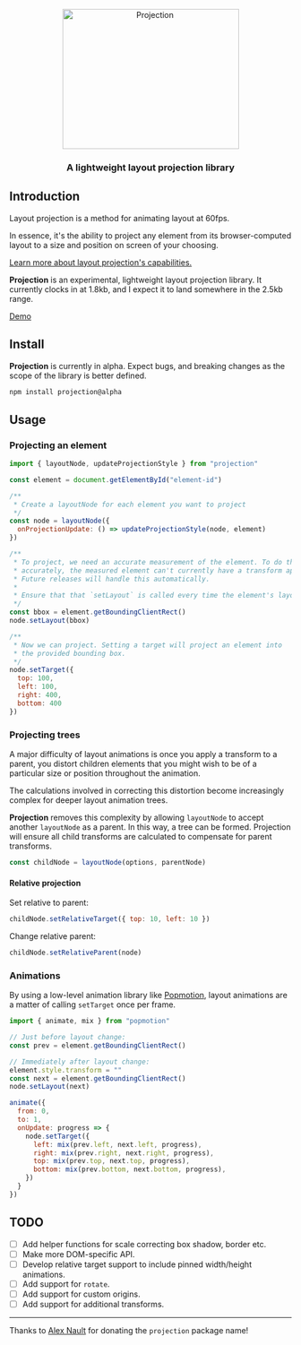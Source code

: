 <p align="center"><img alt="Projection" width="315px" height="250px" src="https://user-images.githubusercontent.com/7850794/102894782-89d3bd80-445b-11eb-9ca4-1db275e684f0.png" /></p>

<h3 align="center">A lightweight layout projection library</h3>

## Introduction

Layout projection is a method for animating layout at 60fps.

In essence, it's the ability to project any element from its browser-computed layout to a size and position on screen of your choosing.

[Learn more about layout projection's capabilities.](https://mattperry.is/writing-code/layout-projection-animate-browser-layout-60fps-3)

**Projection** is an experimental, lightweight layout projection library. It currently clocks in at 1.8kb, and I expect it to land somewhere in the 2.5kb range.

[Demo](https://codesandbox.io/s/floral-frog-hv1k7?file=/src/index.js)

## Install

**Projection** is currently in alpha. Expect bugs, and breaking changes as the scope of the library is better defined.

```bash
npm install projection@alpha
```

## Usage

### Projecting an element

```javascript
import { layoutNode, updateProjectionStyle } from "projection"

const element = document.getElementById("element-id")

/**
 * Create a layoutNode for each element you want to project
 */
const node = layoutNode({
  onProjectionUpdate: () => updateProjectionStyle(node, element)
})

/**
 * To project, we need an accurate measurement of the element. To do this 
 * accurately, the measured element can't currently have a transform applied.
 * Future releases will handle this automatically.
 * 
 * Ensure that that `setLayout` is called every time the element's layout is recomputed.
 */
const bbox = element.getBoundingClientRect()
node.setLayout(bbox)

/**
 * Now we can project. Setting a target will project an element into
 * the provided bounding box.
 */
node.setTarget({
  top: 100,
  left: 100,
  right: 400,
  bottom: 400
})
```

### Projecting trees

A major difficulty of layout animations is once you apply a transform to a parent, you distort children elements that you might wish to be of a particular size or position throughout the animation.

The calculations involved in correcting this distortion become increasingly complex for deeper layout animation trees.

**Projection** removes this complexity by allowing `layoutNode` to accept another `layoutNode` as a parent. In this way, a tree can be formed. Projection will ensure all child transforms are calculated to compensate for parent transforms.

```javascript
const childNode = layoutNode(options, parentNode)
```

#### Relative projection

Set relative to parent:

```javascript
childNode.setRelativeTarget({ top: 10, left: 10 })
```

Change relative parent:

```javascript
childNode.setRelativeParent(node)
```

### Animations

By using a low-level animation library like [Popmotion](https://popmotion.io), layout animations are a matter of calling `setTarget` once per frame.

```javascript
import { animate, mix } from "popmotion"

// Just before layout change:
const prev = element.getBoundingClientRect()

// Immediately after layout change:
element.style.transform = ""
const next = element.getBoundingClientRect()
node.setLayout(next)

animate({
  from: 0,
  to: 1,
  onUpdate: progress => {
    node.setTarget({
      left: mix(prev.left, next.left, progress),
      right: mix(prev.right, next.right, progress),
      top: mix(prev.top, next.top, progress),
      bottom: mix(prev.bottom, next.bottom, progress),
    })
  }
})
```

## TODO

- [ ] Add helper functions for scale correcting box shadow, border etc.
- [ ] Make more DOM-specific API.
- [ ] Develop relative target support to include pinned width/height animations.
- [ ] Add support for `rotate`.
- [ ] Add support for custom origins. 
- [ ] Add support for additional transforms. 

---

Thanks to [Alex Nault](https://alexnault.dev) for donating the `projection` package name!
